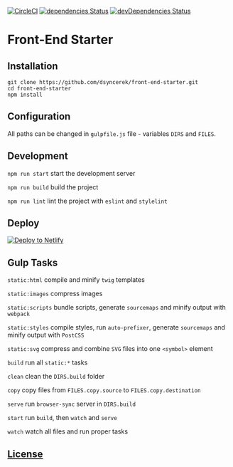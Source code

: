 [![CircleCI](https://circleci.com/gh/dsyncerek/front-end-starter.svg?style=svg)](https://circleci.com/gh/dsyncerek/front-end-starter)
[![dependencies Status](https://david-dm.org/dsyncerek/front-end-starter/status.svg)](https://david-dm.org/dsyncerek/front-end-starter)
[![devDependencies Status](https://david-dm.org/dsyncerek/front-end-starter/dev-status.svg)](https://david-dm.org/dsyncerek/front-end-starter?type=dev)

# Front-End Starter

## Installation

```
git clone https://github.com/dsyncerek/front-end-starter.git
cd front-end-starter
npm install
```

## Configuration

All paths can be changed in `gulpfile.js` file - variables `DIRS` and `FILES`.

## Development

`npm run start` start the development server

`npm run build` build the project

`npm run lint` lint the project with `eslint` and `stylelint`

## Deploy

[![Deploy to Netlify](https://www.netlify.com/img/deploy/button.svg)](https://app.netlify.com/start/deploy?repository=https://github.com/dsyncerek/front-end-starter)

## Gulp Tasks

`static:html` compile and minify `twig` templates

`static:images` compress images

`static:scripts` bundle scripts, generate `sourcemaps` and minify output with `webpack`

`static:styles` compile styles, run `auto-prefixer`, generate `sourcemaps` and minify output with `PostCSS`

`static:svg` compress and combine `SVG` files into one `<symbol>` element

`build` run all `static:*` tasks

`clean` clean the `DIRS.build` folder

`copy` copy files from `FILES.copy.source` to `FILES.copy.destination`

`serve` run `browser-sync` server in `DIRS.build`

`start` run `build`, then `watch` and `serve`

`watch` watch all files and run proper tasks

## [License](LICENSE)
